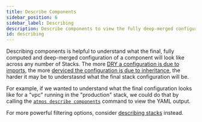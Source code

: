 ```yaml
---
title: Describe Components
sidebar_position: 6
sidebar_label: Describing
description: Describe components to view the fully deep-merged configuration
id: describing
---
```


Describing components is helpful to understand what the final, fully computed and deep-merged configuration of a component will look like across any number of Stacks. The more [DRY a configuration is due to imports](core-concepts/stacks/imports), the more [derviced the configuration is due to inheritance](/core-concepts/component-inheritance), the harder it may be to understasnd what the final stack configuration will be. 


For example, if we wanted to understand what the final configuration looks like for a "vpc" running in the "production" stack, we could do that by calling the [`atmos describe components`](/cli/commands/describe/components) command to view the YAML output.

For more powerful filtering options, consider [describing stacks](/core-concepts/stacks/describing) instead.
